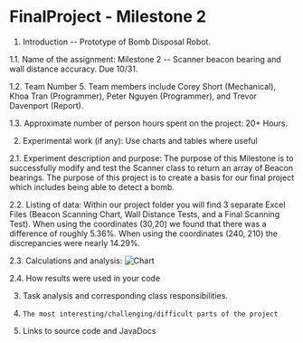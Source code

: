 FinalProject - Milestone 2
============

1.    Introduction -- Prototype of Bomb Disposal Robot. 

1.1. Name of the assignment: Milestone 2 -- Scanner beacon bearing and wall distance accuracy. Due 10/31.

1.2. Team Number 5. Team members include Corey Short (Mechanical), Khoa Tran (Programmer), Peter Nguyen (Programmer),
     and Trevor Davenport (Report).

1.3. Approximate number of person hours spent on the project: 20+ Hours.

2.    Experimental work  (if any):  Use charts and tables where useful

2.1. Experiment description and purpose: The purpose of this Milestone is to successfully modify and test the Scanner class
                                         to return an array of Beacon bearings. The purpose of this project is to create a basis
                                         for our final project which includes being able to detect a bomb.

2.2. Listing of data: Within our project folder you will find 3 separate Excel Files (Beacon Scanning Chart, Wall Distance Tests, and a
                      Final Scanning Test). When using the coordinates (30,20) we found that there was a difference of roughly 5.36%.
                      When using the coordinates (240, 210) the discrepancies were nearly 14.29%.

2.3. Calculations and analysis: ![Chart](https://raw.github.com/IEOR140-T5/FinalProject-NXT/master/reports/chart-part1.png)

2.4. How results were used in your code

3.    Task analysis and corresponding class responsibilities.

4.     The most interesting/challenging/difficult parts of the project

5.    Links to source code and JavaDocs
